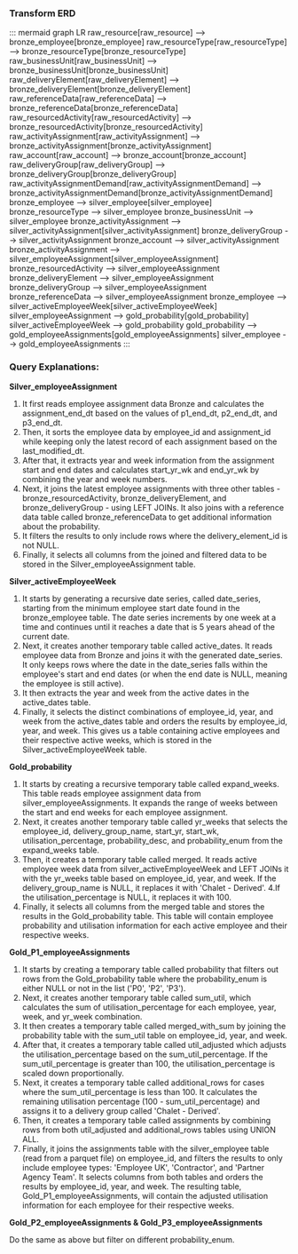 ### Transform ERD


::: mermaid
graph LR
    raw_resource[raw_resource] --> bronze_employee[bronze_employee]
    raw_resourceType[raw_resourceType] --> bronze_resourceType[bronze_resourceType]
    raw_businessUnit[raw_businessUnit] --> bronze_businessUnit[bronze_businessUnit]
    raw_deliveryElement[raw_deliveryElement] --> bronze_deliveryElement[bronze_deliveryElement]
    raw_referenceData[raw_referenceData] --> bronze_referenceData[bronze_referenceData]
    raw_resourcedActivity[raw_resourcedActivity] --> bronze_resourcedActivity[bronze_resourcedActivity]
    raw_activityAssignment[raw_activityAssignment] --> bronze_activityAssignment[bronze_activityAssignment]
    raw_account[raw_account] --> bronze_account[bronze_account]
    raw_deliveryGroup[raw_deliveryGroup] --> bronze_deliveryGroup[bronze_deliveryGroup]
    raw_activityAssignmentDemand[raw_activityAssignmentDemand] --> bronze_activityAssignmentDemand[bronze_activityAssignmentDemand]
    bronze_employee --> silver_employee[silver_employee]
    bronze_resourceType --> silver_employee
    bronze_businessUnit --> silver_employee
    bronze_activityAssignment --> silver_activityAssignment[silver_activityAssignment]
    bronze_deliveryGroup --> silver_activityAssignment
    bronze_account --> silver_activityAssignment
    bronze_activityAssignment --> silver_employeeAssignment[silver_employeeAssignment]
    bronze_resourcedActivity --> silver_employeeAssignment
    bronze_deliveryElement --> silver_employeeAssignment
    bronze_deliveryGroup --> silver_employeeAssignment
    bronze_referenceData --> silver_employeeAssignment
    bronze_employee --> silver_activeEmployeeWeek[silver_activeEmployeeWeek]
    silver_employeeAssignment --> gold_probability[gold_probability]
    silver_activeEmployeeWeek --> gold_probability
    gold_probability --> gold_employeeAssignments[gold_employeeAssignments]
    silver_employee --> gold_employeeAssignments
:::


### Query Explanations:


**Silver_employeeAssignment**
1. It first reads employee assignment data Bronze and calculates the assignment_end_dt based on the values of p1_end_dt, p2_end_dt, and p3_end_dt.
2. Then, it sorts the employee data by employee_id and assignment_id while keeping only the latest record of each assignment based on the last_modified_dt.
3. After that, it extracts year and week information from the assignment start and end dates and calculates start_yr_wk and end_yr_wk by combining the year and week numbers.
4. Next, it joins the latest employee assignments with three other tables - bronze_resourcedActivity, bronze_deliveryElement, and bronze_deliveryGroup - using LEFT JOINs. It also joins with a reference data table called bronze_referenceData to get additional information about the probability.
5. It filters the results to only include rows where the delivery_element_id is not NULL.
6. Finally, it selects all columns from the joined and filtered data to be stored in the Silver_employeeAssignment table.

**Silver_activeEmployeeWeek**

1. It starts by generating a recursive date series, called date_series, starting from the minimum employee start date found in the bronze_employee table. The date series increments by one week at a time and continues until it reaches a date that is 5 years ahead of the current date.
2. Next, it creates another temporary table called active_dates. It reads employee data from Bronze and joins it with the generated date_series. It only keeps rows where the date in the date_series falls within the employee's start and end dates (or when the end date is NULL, meaning the employee is still active).
3. It then extracts the year and week from the active dates in the active_dates table.
4. Finally, it selects the distinct combinations of employee_id, year, and week from the active_dates table and orders the results by employee_id, year, and week. This gives us a table containing active employees and their respective active weeks, which is stored in the Silver_activeEmployeeWeek table.

**Gold_probability**

1. It starts by creating a recursive temporary table called expand_weeks. This table reads employee assignment data from silver_employeeAssignments. It expands the range of weeks between the start and end weeks for each employee assignment.
2. Next, it creates another temporary table called yr_weeks that selects the employee_id, delivery_group_name, start_yr, start_wk, utilisation_percentage, probability_desc, and probability_enum from the expand_weeks table.
3. Then, it creates a temporary table called merged. It reads active employee week data from silver_activeEmployeeWeek and LEFT JOINs it with the yr_weeks table based on employee_id, year, and week. If the delivery_group_name is NULL, it replaces it with 'Chalet - Derived'. 4.If the utilisation_percentage is NULL, it replaces it with 100.
4. Finally, it selects all columns from the merged table and stores the results in the Gold_probability table. This table will contain employee probability and utilisation information for each active employee and their respective weeks.


**Gold_P1_employeeAssignments**

1. It starts by creating a temporary table called probability that filters out rows from the Gold_probability table where the probability_enum is either NULL or not in the list ('P0', 'P2', 'P3').
2. Next, it creates another temporary table called sum_util, which calculates the sum of utilisation_percentage for each employee, year, week, and yr_week combination.
3. It then creates a temporary table called merged_with_sum by joining the probability table with the sum_util table on employee_id, year, and week.
4. After that, it creates a temporary table called util_adjusted which adjusts the utilisation_percentage based on the sum_util_percentage. If the sum_util_percentage is greater than 100, the utilisation_percentage is scaled down proportionally.
5. Next, it creates a temporary table called additional_rows for cases where the sum_util_percentage is less than 100. It calculates the remaining utilisation percentage (100 - sum_util_percentage) and assigns it to a delivery group called 'Chalet - Derived'.
6. Then, it creates a temporary table called assignments by combining rows from both util_adjusted and additional_rows tables using UNION ALL.
7. Finally, it joins the assignments table with the silver_employee table (read from a parquet file) on employee_id, and filters the results to only include employee types: 'Employee UK', 'Contractor', and 'Partner Agency Team'. It selects columns from both tables and orders the results by employee_id, year, and week. The resulting table, Gold_P1_employeeAssignments, will contain the adjusted utilisation information for each employee for their respective weeks.

**Gold_P2_employeeAssignments & Gold_P3_employeeAssignments**

Do the same as above but filter on different probability_enum.
